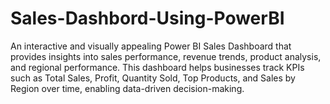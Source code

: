 # Sales-Dashbord-Using-PowerBI
An interactive and visually appealing Power BI Sales Dashboard that provides insights into sales performance, revenue trends, product analysis, and regional performance. This dashboard helps businesses track KPIs such as Total Sales, Profit, Quantity Sold, Top Products, and Sales by Region over time, enabling data-driven decision-making.
